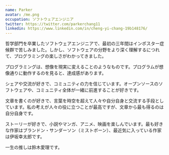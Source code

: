 ```yaml
---
name: Parker
avatar: /me.png
occupation: ソフトウェアエンジニア
twitter: https://twitter.com/parkerchang11
linkedin: https://www.linkedin.com/in/cheng-yi-chang-19b148176/
---
```


哲学部門を卒業したソフトウェアエンジニアで、最初の三年間はインポスター症候群で苦しみました。しかし、ソフトウェアの分野をより深く理解するにつれて、プログラミングの楽しさがわかってきました。

プログラミングは、想像を現実に変えることのようなものです。プログラムが想像通りに動作するのを見ると、達成感があります。

シェアや交流が好きで、コミュニティの力を信じています。オープンソースのソフトウェアや、コミュニティ全体が一緒に前進することが好きです。

文章を書くのが好きで、言葉を時空を超えて人々や自分自身と交流する手段としています。私の考えが人々の役に立つことが最高ですが、文章から最も得るのは自分自身です。

ストーリーが好きで、小説やマンガ、アニメ、映画を楽しんでいます。最も好きな作家はブランドン・サンダーソン（ミストボーン）、最近気に入っている作家は伊坂幸太郎です。

一生の推しは鈴木愛理です。
